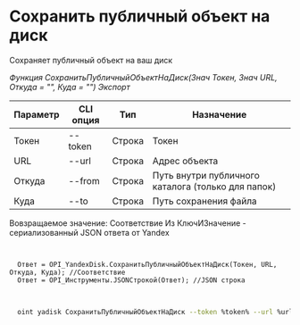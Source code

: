 ﻿---
sidebar_position: 6
---

# Сохранить публичный объект на диск
 Сохраняет публичный объект на ваш диск


*Функция СохранитьПубличныйОбъектНаДиск(Знач Токен, Знач URL, Откуда = "", Куда = "") Экспорт*

  | Параметр | CLI опция | Тип | Назначение |
  |-|-|-|-|
  | Токен | --token | Строка | Токен |
  | URL | --url | Строка | Адрес объекта |
  | Откуда | --from | Строка | Путь внутри публичного каталога (только для папок) |
  | Куда | --to | Строка | Путь сохранения файла |

  
  Вовзращаемое значение:   Соответствие Из КлючИЗначение - сериализованный JSON ответа от Yandex

```bsl title="Пример кода"
	

  Ответ = OPI_YandexDisk.СохранитьПубличныйОбъектНаДиск(Токен, URL, Откуда, Куда); //Соответствие
  Ответ = OPI_Инструменты.JSONСтрокой(Ответ); //JSON строка
	
```

```sh title="Пример команд CLI"
    
  oint yadisk СохранитьПубличныйОбъектНаДиск --token %token% --url %url% --from %from% --to %to%

```


```json title="Результат"



```
